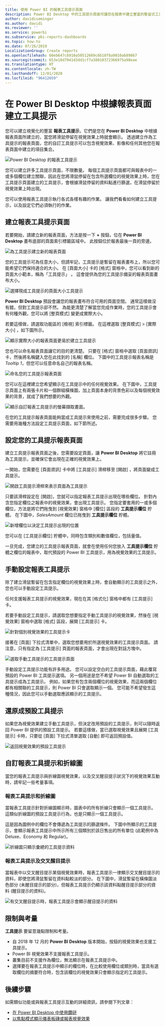 ```yaml
---
title: 使用 Power BI 的報表工具提示頁面
description: Power BI Desktop 中的工具提示頁面可讓您在報表中建立豐富的暫留式工具提示視覺效果
author: davidiseminger
ms.author: davidi
ms.reviewer: ''
ms.service: powerbi
ms.subservice: pbi-reports-dashboards
ms.topic: how-to
ms.date: 07/26/2019
LocalizationGroup: Create reports
ms.openlocfilehash: 60eb647c6910a50512669c6b18f8a9010ab89867
ms.sourcegitcommit: 653e18d7041d3dd1cf7a38010372366975a98eae
ms.translationtype: HT
ms.contentlocale: zh-TW
ms.lasthandoff: 12/01/2020
ms.locfileid: "96412659"
---
```

# <a name="create-tooltips-based-on-report-pages-in-power-bi-desktop"></a>在 Power BI Desktop 中根據報表頁面建立工具提示
您可以建立視覺化的豐富 **報表工具提示**，它們是您在 **Power BI Desktop** 中根據報表頁面所建立的，當您將滑鼠停留在視覺效果上時就會顯示。 透過建立作為工具提示的報表頁面，您的自訂工具提示可以包含視覺效果、影像和任何其他您在報表頁面中建立的項目集合。 

![Power BI Desktop 的報表工具提示](media/desktop-tooltips/desktop-tooltips_00a.png)

您可以建立許多工具提示頁面，不限數量。 每個工具提示頁面都可與報表中的一或多個欄位建立關聯，因此在您將滑鼠停留在包含所選欄位的視覺效果上時，您在工具提示頁面建立的工具提示，會根據滑鼠停留的資料點進行篩選，在滑鼠停留於視覺效果上時出現。 

您可以使用報表工具提示執行各式各樣有趣的作業。 讓我們看看如何建立工具提示，以及設定它們必須執行的作業。

## <a name="create-a-report-tooltip-page"></a>建立報表工具提示頁面
若要開始，請建立新的報表頁面，方法是按一下 **+** 按鈕，位在 **Power BI Desktop** 畫布底部的頁面索引標籤區域中。 此按鈕位於報表最後一頁的旁邊。 

![為工具提示建立新的報表頁面](media/desktop-tooltips/desktop-tooltips_02.png)

您的工具提示可為任意大小，但請牢記，工具提示是暫留在報表畫布上，所以您可能希望它們保持適合的大小。 在 [頁面大小]  卡的 [格式]  窗格中，您可以看到新的頁面大小範本，稱為「工具提示」  。 這會提供為您的工具提示備妥的報表頁面畫布大小。

![選擇現成工具提示的頁面大小工具提示](media/desktop-tooltips/desktop-tooltips_03.png)

**Power BI Desktop** 預設會讓您的報表畫布符合可用的頁面空間。 通常這樣做沒有錯，但對工具提示卻不然。 為能更清楚了解當您完成作業時，您的工具提示會有何種外觀，您可以將 [整頁模式]  變更成實際大小。 

若要這樣做，請選取功能區的 [檢視]  索引標籤。 在這裡選取 [整頁模式] > [實際大小]  ，如下圖所示。

![顯示實際大小的報表頁面更易於建立工具提示](media/desktop-tooltips/desktop-tooltips_04.png)

您也可以命名報表頁面讓它的目的更清楚。 只要在 [格式]  窗格中選取 [頁面資訊]  卡，然後將名稱鍵入您在此找到的 [名稱]  欄位。 下圖中的工具提示報表名稱是 *Tooltip 1*，但您可以任意命名自己的報表名稱。

![命名您的工具提示報表頁面](media/desktop-tooltips/desktop-tooltips_05.png)

您可以在這裡建立您希望顯示在工具提示中的任何視覺效果。 在下圖中，工具提示頁面上有兩張卡片和一個群組橫條圖，加上頁面本身的背景色彩以及每個視覺效果的背景，就成了我們想要的外觀。

![顯示自訂報表工具提示的螢幕擷取畫面。](media/desktop-tooltips/desktop-tooltips_06.png)

在您的工具提示報表頁面能夠當成工具提示來使用之前，需要完成很多步驟。 您需要用幾種方法設定工具提示頁面，如下節所述。 

## <a name="configure-your-tooltip-report-page"></a>設定您的工具提示報表頁面

建立工具提示報表頁面之後，您需要設定頁面，讓 **Power BI Desktop** 將它註冊為工具提示，並確保它會出現在正確的視覺效果上。

一開始，您需要在 [頁面資訊]  卡中將 [工具提示]  滑桿移至 [開啟]  ，將頁面變成工具提示。 

![開啟工具提示滑桿來表示頁面為工具提示](media/desktop-tooltips/desktop-tooltips_07.png)

只要該滑桿設定在 [開啟]，您就可以指定報表工具提示出現在哪些欄位。 針對內含您指定欄位之報表中的視覺效果，會出現工具提示。 您指定要套用的一或多個欄位，方法是將它們拖曳到 [視覺效果]  窗格中 [欄位]  區段的 **工具提示欄位** 貯體。 在下圖中，*SalesAmount* 欄位已拖曳到 **工具提示欄位** 貯體。

![新增欄位以決定工具提示出現的位置](media/desktop-tooltips/desktop-tooltips_08.png)
 
您可以在 [工具提示欄位]  貯體中，同時包含類別和數值欄位，包括量值。

一旦完成，您建立的工具提示報表頁面，就會在使用任何您放入 **工具提示欄位** 貯體之欄位的報表中，取代預設的 Power BI 工具提示，用為視覺效果的工具提示。

## <a name="manually-setting-a-report-tooltip"></a>手動設定報表工具提示

除了建立滑鼠暫留在包含指定欄位的視覺效果上時，會自動顯示的工具提示之外，您也可以手動設定工具提示。 

任何支援報表工具提示的視覺效果，現在在其 [格式化]  窗格中都有 [工具提示]  卡。 

若要手動設定工具提示，請選取您想要指定手動工具提示的視覺效果，然後在 [視覺效果]  窗格中選取 [格式]  區段，展開 [工具提示]  卡。

![針對個別視覺效果的工具提示卡](media/desktop-tooltips/desktop-tooltips_09.png)

接著在 [頁面]  下拉式清單中，選取您想要用於所選視覺效果的工具提示頁面。 請注意，只有指定為 [工具提示]  頁面的報表頁面，才會出現在對話方塊中。

![選取手動工具提示的工具提示頁面](media/desktop-tooltips/desktop-tooltips_10.png)

手動設定工具提示功能有許多用途。 您可以設定空白的工具提示頁面，藉此覆寫預設的 Power BI 工具提示選項。 另一個用途是您不希望 Power BI 自動選取的工具提示成為工具提示。 例如，如果您有包含兩個欄位的視覺效果，而這兩個欄位都有相關聯的工具提示，則 Power BI 只會選取顯示一個。 您可能不希望發生這種情況，因此您可以手動選取應該顯示的工具提示。

## <a name="reverting-to-default-tooltips"></a>還原成預設工具提示

如果您為視覺效果建立手動工具提示，但決定改用預設的工具提示，則可以隨時返回 Power BI 提供的預設工具提示。 若要這樣做，當已選取視覺效果且展開 [工具提示]  卡時，只要從 [頁面]  下拉式清單選取 [自動]  即可返回預設值。

![返回視覺效果的預設工具提示](media/desktop-tooltips/desktop-tooltips_11.png)

## <a name="custom-report-tooltips-and-line-charts"></a>自訂報表工具提示和折線圖

當您的報表工具提示與折線圖視覺效果，以及交叉醒目提示狀況下的視覺效果互動時，請牢記一些考量事項。

### <a name="report-tooltips-and-line-charts"></a>報表工具提示和折線圖

當報表工具提示針對折線圖顯示時，圖表中的所有折線只會顯示一個工具提示。 這類似折線圖的預設工具提示行為，也是只顯示一個工具提示。 

這是因為圖例中的欄位不會傳遞為工具提示的篩選條件。 下圖中所顯示的工具提示，會顯示報表工具提示中所示所有三個類別於該日售出的所有單位 (此範例中為 Deluxe、Economy 和 Regular)。 

![折線圖只顯示彙總的工具提示資料](media/desktop-tooltips/desktop-tooltips_12.png)

### <a name="report-tooltips-and-cross-highlighting"></a>報表工具提示及交叉醒目提示

當報表中以交叉醒目提示某個視覺效果時，報表工具提示一律顯示交叉醒目提示的資料，即使您將滑鼠暫留在資料點較淡的部分。 在下圖中，滑鼠暫留在橫條圖淡色部分 (未醒目提示的部分)，但報表工具提示仍顯示該資料點醒目提示部分的資料 (醒目提示的資料)。

![有交叉醒目提示時，報表工具提示會顯示醒目提示的資料](media/desktop-tooltips/desktop-tooltips_13.png)



## <a name="limitations-and-considerations"></a>限制與考量
**工具提示** 要留意幾點限制和考量。

* 自 2018 年 12 月的 **Power BI Desktop** 版本開始，按鈕的視覺效果也支援工具提示。
* Power BI 視覺效果不支援報表工具提示。 
* 叢集目前不支援作為欄位，無法顯示在報表工具提示中。 
* 選擇要在報表工具提示中顯示的欄位時，在比較使用欄位或類別時，當具有選取欄位的摘要符合時，包含該欄位的視覺效果只會顯示指定的工具提示。 



## <a name="next-steps"></a>後續步驟
如需類似功能或與報表工具提示互動的詳細資訊，請參閱下列文章：

* [在 Power BI Desktop 中使用鑽研](desktop-drillthrough.md)
* [以焦點模式顯示儀表板磚或報表視覺效果](../consumer/end-user-focus.md)
